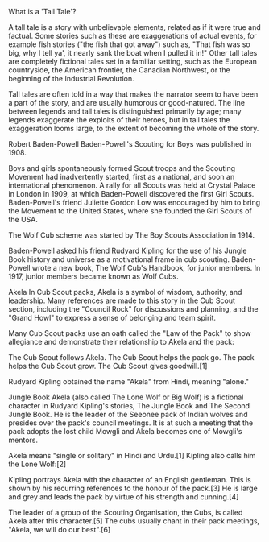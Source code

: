 What is a 'Tall Tale'?

A tall tale is a story with unbelievable elements, related as if it were true and factual. Some stories such as these are exaggerations of actual events, for example fish stories ("the fish that got away") such as, "That fish was so big, why I tell ya', it nearly sank the boat when I pulled it in!" Other tall tales are completely fictional tales set in a familiar setting, such as the European countryside, the American frontier, the Canadian Northwest, or the beginning of the Industrial Revolution.

Tall tales are often told in a way that makes the narrator seem to have been a part of the story, and are usually humorous or good-natured. The line between legends and tall tales is distinguished primarily by age; many legends exaggerate the exploits of their heroes, but in tall tales the exaggeration looms large, to the extent of becoming the whole of the story.

Robert Baden-Powell
Baden-Powell's Scouting for Boys was published in 1908.

Boys and girls spontaneously formed Scout troops and the Scouting Movement had inadvertently started, first as a national, and soon an international phenomenon. A rally for all Scouts was held at Crystal Palace in London in 1909, at which Baden-Powell discovered the first Girl Scouts. Baden-Powell's friend Juliette Gordon Low was encouraged by him to bring the Movement to the United States, where she founded the Girl Scouts of the USA.

The Wolf Cub scheme was started by The Boy Scouts Association in 1914.

Baden-Powell asked his friend Rudyard Kipling for the use of his Jungle Book history and universe as a motivational frame in cub scouting. Baden-Powell wrote a new book, The Wolf Cub's Handbook, for junior members. In 1917, junior members became known as Wolf Cubs.

Akela
In Cub Scout packs, Akela is a symbol of wisdom, authority, and leadership. Many references are made to this story in the Cub Scout section, including the "Council Rock" for discussions and planning, and the "Grand Howl" to express a sense of belonging and team spirit.

Many Cub Scout packs use an oath called the "Law of the Pack" to show allegiance and demonstrate their relationship to Akela and the pack:

The Cub Scout follows Akela.
The Cub Scout helps the pack go.
The pack helps the Cub Scout grow.
The Cub Scout gives goodwill.[1]

Rudyard Kipling obtained the name "Akela" from Hindi, meaning "alone."

Jungle Book
Akela (also called The Lone Wolf or Big Wolf) is a fictional character in Rudyard Kipling's stories, The Jungle Book and The Second Jungle Book. He is the leader of the Seeonee pack of Indian wolves and presides over the pack's council meetings. It is at such a meeting that the pack adopts the lost child Mowgli and Akela becomes one of Mowgli's mentors.

Akelā means "single or solitary" in Hindi and Urdu.[1] Kipling also calls him the Lone Wolf:[2]

Kipling portrays Akela with the character of an English gentleman. This is shown by his recurring references to the honour of the pack.[3] He is large and grey and leads the pack by virtue of his strength and cunning.[4]

The leader of a group of the Scouting Organisation, the Cubs, is called Akela after this character.[5] The cubs usually chant in their pack meetings, "Akela, we will do our best".[6]
